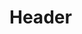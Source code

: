 <!-- TITLE: Knowledge Of Space -->
<!-- SUBTITLE: Instills in your target a vast knowledge of space, increasing their mana and hit point regeneration. -->

# Header